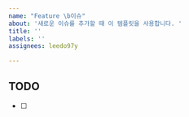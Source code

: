 ```yaml
---
name: "Feature \b이슈"
about: '새로운 이슈를 추가할 때 이 템플릿을 사용합니다. '
title: ''
labels: ''
assignees: leedo97y

---
```


## TODO

- [ ]
